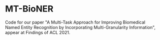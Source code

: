 # MT-BioNER
Code for our paper "A Multi-Task Approach for Improving Biomedical Named Entity Recognition by Incorporating Multi-Granularity Information", appear at Findings of ACL 2021.
